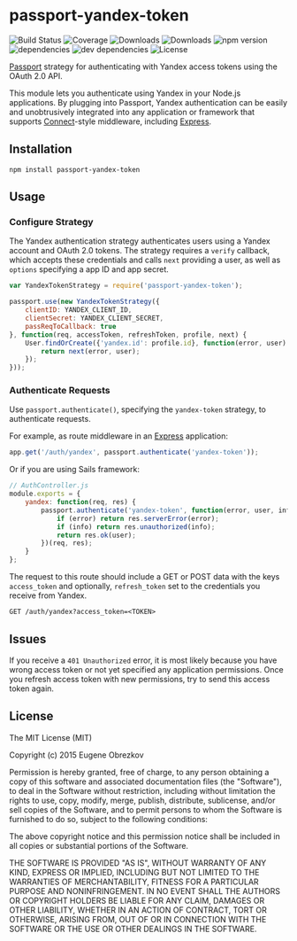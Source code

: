 # passport-yandex-token

![Build Status](https://img.shields.io/travis/ghaiklor/passport-yandex-token.svg)
![Coverage](https://img.shields.io/coveralls/ghaiklor/passport-yandex-token.svg)
![Downloads](https://img.shields.io/npm/dm/passport-yandex-token.svg)
![Downloads](https://img.shields.io/npm/dt/passport-yandex-token.svg)
![npm version](https://img.shields.io/npm/v/passport-yandex-token.svg)
![dependencies](https://img.shields.io/david/ghaiklor/passport-yandex-token.svg)
![dev dependencies](https://img.shields.io/david/dev/ghaiklor/passport-yandex-token.svg)
![License](https://img.shields.io/npm/l/passport-yandex-token.svg)

[Passport](http://passportjs.org/) strategy for authenticating with Yandex access tokens using the OAuth 2.0 API.

This module lets you authenticate using Yandex in your Node.js applications.
By plugging into Passport, Yandex authentication can be easily and unobtrusively integrated into any application or framework that supports [Connect](http://www.senchalabs.org/connect/)-style middleware, including [Express](http://expressjs.com/).

## Installation

```shell
npm install passport-yandex-token
```

## Usage

### Configure Strategy

The Yandex authentication strategy authenticates users using a Yandex account and OAuth 2.0 tokens.
The strategy requires a `verify` callback, which accepts these credentials and calls `next` providing a user, as well as `options` specifying a app ID and app secret.

```javascript
var YandexTokenStrategy = require('passport-yandex-token');

passport.use(new YandexTokenStrategy({
    clientID: YANDEX_CLIENT_ID,
    clientSecret: YANDEX_CLIENT_SECRET,
    passReqToCallback: true
}, function(req, accessToken, refreshToken, profile, next) {
    User.findOrCreate({'yandex.id': profile.id}, function(error, user) {
        return next(error, user);
    });
}));
```

### Authenticate Requests

Use `passport.authenticate()`, specifying the `yandex-token` strategy, to authenticate requests.

For example, as route middleware in an [Express](http://expressjs.com/) application:

```javascript
app.get('/auth/yandex', passport.authenticate('yandex-token'));
```

Or if you are using Sails framework:

```javascript
// AuthController.js
module.exports = {
    yandex: function(req, res) {
        passport.authenticate('yandex-token', function(error, user, info) {
            if (error) return res.serverError(error);
            if (info) return res.unauthorized(info);
            return res.ok(user);
        })(req, res);
    }
};
```

The request to this route should include a GET or POST data with the keys `access_token` and optionally, `refresh_token` set to the credentials you receive from Yandex.

```
GET /auth/yandex?access_token=<TOKEN>
```

## Issues

If you receive a `401 Unauthorized` error, it is most likely because you have wrong access token or not yet specified any application permissions.
Once you refresh access token with new permissions, try to send this access token again.

## License

The MIT License (MIT)

Copyright (c) 2015 Eugene Obrezkov

Permission is hereby granted, free of charge, to any person obtaining a copy
of this software and associated documentation files (the "Software"), to deal
in the Software without restriction, including without limitation the rights
to use, copy, modify, merge, publish, distribute, sublicense, and/or sell
copies of the Software, and to permit persons to whom the Software is
furnished to do so, subject to the following conditions:

The above copyright notice and this permission notice shall be included in all
copies or substantial portions of the Software.

THE SOFTWARE IS PROVIDED "AS IS", WITHOUT WARRANTY OF ANY KIND, EXPRESS OR
IMPLIED, INCLUDING BUT NOT LIMITED TO THE WARRANTIES OF MERCHANTABILITY,
FITNESS FOR A PARTICULAR PURPOSE AND NONINFRINGEMENT. IN NO EVENT SHALL THE
AUTHORS OR COPYRIGHT HOLDERS BE LIABLE FOR ANY CLAIM, DAMAGES OR OTHER
LIABILITY, WHETHER IN AN ACTION OF CONTRACT, TORT OR OTHERWISE, ARISING FROM,
OUT OF OR IN CONNECTION WITH THE SOFTWARE OR THE USE OR OTHER DEALINGS IN THE
SOFTWARE.
